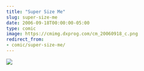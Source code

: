 ```yaml
---
title: "Super Size Me"
slug: super-size-me
date: 2006-09-18T00:00:00-05:00
type: comic
image: https://cmimg.dxprog.com/cm_20060918_c.png
redirect_from:
- comic/super-size-me/
---
```

[![](https://cmimg.dxprog.com/cm_20060918_c.png)](https://cmimg.dxprog.com/cm_20060918_c.png)


